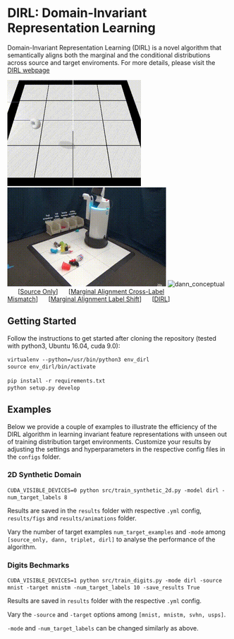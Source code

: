 # DIRL: Domain-Invariant Representation Learning

Domain-Invariant Representation Learning (DIRL) is a novel algorithm that semantically aligns both the marginal and the conditional distributions across source and target enviroments. For more details, please visit the [DIRL webpage](https://www.sites.google.com/view/dirl)

![sim_declutter](./docs/sim_dirl.gif) &nbsp;&nbsp;&nbsp;&nbsp;&nbsp;&nbsp; ![real_declutter](./docs/real_dirl.gif)
![dann_conceptual](./docs/all_gifs_dirl_labeled.gif)
&nbsp;&nbsp;&nbsp;&nbsp;&nbsp;&nbsp;[[Source Only](./docs/source_only.gif)]&nbsp;&nbsp;&nbsp;&nbsp;&nbsp;&nbsp;[[Marginal Alignment Cross-Label Mismatch](./docs/dann_negative_transfer.gif)]&nbsp;&nbsp;&nbsp;&nbsp;&nbsp;&nbsp;[[Marginal Alignment Label Shift](./docs/dann_label_shift.gif)]&nbsp;&nbsp;&nbsp;&nbsp;&nbsp;&nbsp;[[DIRL](./docs/dirl_ma_ca_triplet.gif)]

## Getting Started
Follow the instructions to get started after cloning the repository (tested with python3, Ubuntu 16.04, cuda 9.0):

```
virtualenv --python=/usr/bin/python3 env_dirl
source env_dirl/bin/activate

pip install -r requirements.txt
python setup.py develop
```

## Examples

Below we provide a couple of examples to illustrate the efficiency of the DIRL algorithm in learning invariant feature representations with unseen out of training distribution target environments. Customize your results by adjusting the settings and hyperparameters in the respective config files in the `configs` folder.
 
### 2D Synthetic Domain

```
CUDA_VISIBLE_DEVICES=0 python src/train_synthetic_2d.py -model dirl -num_target_labels 8 
```

Results are saved in the `results` folder with respective `.yml` config, `results/figs` and `results/animations` folder.

Vary the number of target examples `num_target_examples` and `-mode` among `[source_only, dann, triplet, dirl]`  to analyse  the performance of the algorithm.

### Digits Bechmarks 

```
CUDA_VISIBLE_DEVICES=1 python src/train_digits.py -mode dirl -source mnist -target mnistm -num_target_labels 10 -save_results True
```
Results are saved in `results` folder with the respective `.yml` config.

Vary the `-source` and `-target` options among `[mnist, mnistm, svhn, usps]`. 

`-mode` and `-num_target_labels` can be changed similarly as above.




